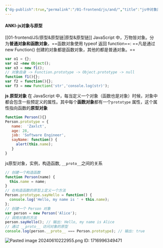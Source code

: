 ```yaml
---
{"dg-publish":true,"permalink":"/01-frontend/js/and/","title":"js中对象原型，原型链之间的关系详解","tags":["js","basic","prototype"],"created":"2024-06-11T09:32:37.000+08:00","updated":"2024-06-11T09:32:37.000+08:00"}
---
```



#### ANKI-js对象与原型
[[01-frontend/JS/原型&原型链\|原型&原型链]]
JavaScript 中，万物皆对象。分为**普通对象和函数对象**，==函数对象使用 typeof 返回 function==:
==凡是通过 new Function() 创建的对象都是函数对象，其他的都是普通对象。==
```javascript
var o1 = {}; 
var o2 =new Object();
var o3 = new f1();
// 对象自身 -> Function.prototype -> Object.prototype -> null
function f1(){}; 
var f2 = function(){};
var f3 = new Function('str','console.log(str)');
```
**js 原型对象**
在 JavaScript 中，每当定义一个对象（函数也是对象）时候，对象中都会包含一些预定义的属性。其中每个**函数对象**都有一个`prototype` 属性，这个属性指向函数的**原型对象**
```javascript
function Person(){}
Person.prototype = {
   name:  'Zaxlct',
   age: 28,
   job: 'Software Engineer',
   sayName: function() {
     alert(this.name);
   }
}
```
js原型对象，实例，构造函数, `__proto__`之间的关系
```js
// 创建一个构造函数
function Person(name) {
  this.name = name;
}
// 在构造函数的原型上定义一个方法
Person.prototype.sayHello = function() {
  console.log('Hello, my name is ' + this.name);
};
// 创建一个 Person 对象
var person = new Person('Alice');
// 调用对象的方法
person.sayHello(); // 输出: Hello, my name is Alice
// 通过 __proto__ 访问对象的原型
console.log(person.__proto__ === Person.prototype); // 输出: true
```
![Pasted image 20240610222955.png](/img/user/Pasted%20image%2020240610222955.png)
ID: 1716996349471








